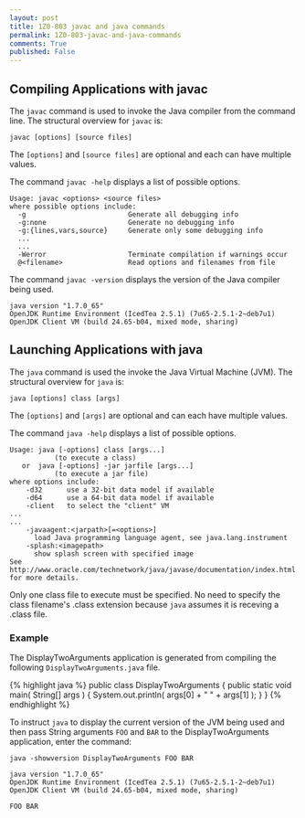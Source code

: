 ```yaml
---
layout: post
title: 1Z0-803 javac and java commands 
permalink: 1Z0-803-javac-and-java-commands
comments: True
published: False
---
```


## Compiling Applications with javac

The <code>javac</code> command is used to invoke the Java compiler from the command line. The structural overview for <code>javac</code> is:

<code>javac [options] [source files]</code>

The <code>[options]</code> and <code>[source files]</code> are optional and each can have multiple values.

The command <code>javac -help</code> displays a list of possible options.

    Usage: javac <options> <source files>
    where possible options include:
      -g                         Generate all debugging info
      -g:none                    Generate no debugging info
      -g:{lines,vars,source}     Generate only some debugging info
      ...
      ...
      -Werror                    Terminate compilation if warnings occur
      @<filename>                Read options and filenames from file

The command <code>javac -version</code> displays the version of the Java compiler being used.

    java version "1.7.0_65"
    OpenJDK Runtime Environment (IcedTea 2.5.1) (7u65-2.5.1-2~deb7u1)
    OpenJDK Client VM (build 24.65-b04, mixed mode, sharing)

## Launching Applications with java

The <code>java</code> command is used the invoke the Java Virtual Machine (JVM). The structural overview for <code>java</code> is:

<code>java [options] class [args]</code>

The <code>[options]</code> and <code>[args]</code> are optional and can each have multiple values.

The command <code>java -help</code> displays a list of possible options.

    Usage: java [-options] class [args...]
               (to execute a class)
       or  java [-options] -jar jarfile [args...]
               (to execute a jar file)
    where options include:
        -d32	  use a 32-bit data model if available
        -d64	  use a 64-bit data model if available
        -client	  to select the "client" VM
    ...
    ...
        -javaagent:<jarpath>[=<options>]
          load Java programming language agent, see java.lang.instrument
        -splash:<imagepath>
          show splash screen with specified image
    See http://www.oracle.com/technetwork/java/javase/documentation/index.html for more details.

Only one class file to execute must be specified. No need to specify the class filename's .class extension because <code>java</code> assumes it is receving a .class file.

### Example
The DisplayTwoArguments application is generated from compiling the following <code>DisplayTwoArguments.java</code> file.

{% highlight java %}
public class DisplayTwoArguments
{
   public static void main( String[] args )
   {
      System.out.println( args[0] + " " + args[1] );
   }
}
{% endhighlight %}

To instruct <code>java</code> to display the current version of the JVM being used and then pass String arguments <code>FOO</code> and <code>BAR</code> to the DisplayTwoArguments application, enter the command:

<code>java -showversion DisplayTwoArguments FOO BAR</code>

    java version "1.7.0_65"
    OpenJDK Runtime Environment (IcedTea 2.5.1) (7u65-2.5.1-2~deb7u1)
    OpenJDK Client VM (build 24.65-b04, mixed mode, sharing)

    FOO BAR
